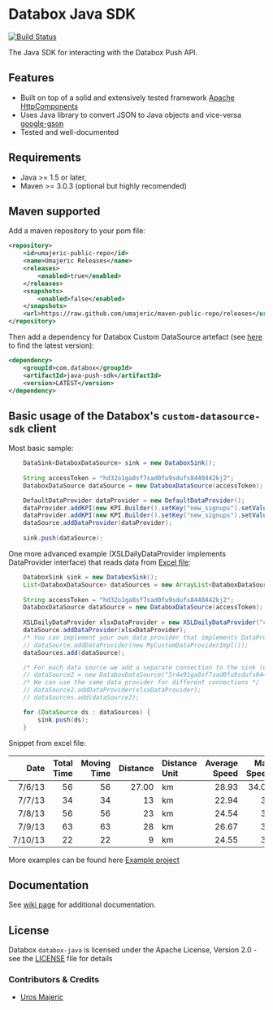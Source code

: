 # Databox Java SDK

[![Build Status](https://travis-ci.org/databox/databox-java.png?branch=master)](https://travis-ci.org/databox/databox-java)

The Java SDK for interacting with the Databox Push API.

## Features

* Built on top of a solid and extensively tested framework [Apache HttpComponents](http://hc.apache.org/)
* Uses Java library to convert JSON to Java objects and vice-versa [google-gson](https://code.google.com/p/google-gson)
* Tested and well-documented

## Requirements

* Java >= 1.5 or later,
* Maven >= 3.0.3 (optional but highly recomended)

## Maven supported

Add a maven repository to your pom file:
```xml
<repository>
	<id>umajeric-public-repo</id>
	<name>Umajeric Releases</name>
	<releases>
		<enabled>true</enabled>
	</releases>
	<snapshots>
		<enabled>false</enabled>
	</snapshots>
	<url>https://raw.github.com/umajeric/maven-public-repo/releases</url>
</repository>
```

Then add a dependency for Databox Custom DataSource artefact (see [here](https://github.com/umajeric/maven-public-repo/tree/releases/com/databox/custom-datasource-sdk) to find the latest version):
```xml
<dependency>
	<groupId>com.databox</groupId>
	<artifactId>java-push-sdk</artifactId>
	<version>LATEST</version>
</dependency>
```

## Basic usage of the Databox's `custom-datasource-sdk` client

Most basic sample:

```java
	DataSink<DataboxDataSource> sink = new DataboxSink();
	
	String accessToken = "hd32o1ga8sf7sad0fu9sdufs8440442kj2";
	DataboxDataSource dataSource = new DataboxDataSource(accessToken);

	DefaultDataProvider dataProvider = new DefaultDataProvider();
	dataProvider.addKPI(new KPI.Builder().setKey("new_signups").setValue(234D).withAttribute("no_of_items", 12).build());
	dataProvider.addKPI(new KPI.Builder().setKey("new_signups").setValue(234D).build());
	dataSource.addDataProvider(dataProvider);
	
	sink.push(dataSource);
```

One more advanced example (XSLDailyDataProvider implements DataProvider interface) that reads data from [Excel file](https://github.com/umajeric/databox-java-sdk/blob/master/sample/src/main/resources/cycling.xlsx):

```java
	DataboxSink sink = new DataboxSink();
	List<DataboxDataSource> dataSources = new ArrayList<DataboxDataSource>();
	
	String accessToken = "hd32o1ga8sf7sad0fu9sdufs8440442kj2";
	DataboxDataSource dataSource = new DataboxDataSource(accessToken);
	
	XSLDailyDataProvider xlsxDataProvider = new XSLDailyDataProvider("cycling.xlsx");
	dataSource.addDataProvider(xlsxDataProvider);
	/* You can implement your own data provider that implements DataProvider interface */
	// dataSource.addDataProvider(new MyCustomDataProviderImpl());
	dataSources.add(dataSource);

	/* For each data source we add a separate connection to the sink (each uses a different API Key and URL postfix) */
	// dataSource2 = new DataboxDataSource("5r4w91ga8sf7sad0fu9sdufs844044");
	/* We can use the same data provider for different connections */
	// dataSource2.addDataProvider(xlsxDataProvider);
	// dataSources.add(dataSource2);

	for (DataSource ds : dataSources) {
		sink.push(ds);
	}

```

Snippet from excel file:

|Date	|Total Time	|Moving Time	|Distance	|Distance Unit	|Average Speed	|Max Speed	|Speed Unit|
| -------:| ------:| ------:| ------:|:------ | ------:| ------:|:------|
|7/6/13		| 56	| 56	| 27.00	| km	| 28.93	| 34.00	| km/h |
|7/7/13		| 34	| 34	| 13	| km	| 22.94	| 30	| km/h |
|7/8/13		| 56	| 56	| 23	| km	| 24.54	| 38	| km/h |
|7/9/13		| 63	| 63	| 28	| km	| 26.67	| 35	| km/h |
|7/10/13	| 22	| 22	| 9	| km	| 24.55	| 35	| km/h |



More examples can be found here [Example project](https://github.com/umajeric/databox-java-sdk/tree/master/sample)

## Documentation

See [wiki page](https://github.com/umajeric/databox-java-sdk/wiki) for additional documentation. 

## License

Databox `databox-java` is licensed under the Apache License, Version 2.0 - see the [LICENSE](http://www.apache.org/licenses/LICENSE-2.0) file for details

### Contributors & Credits

- [Uros Majeric](http://github.com/umajeric) 

